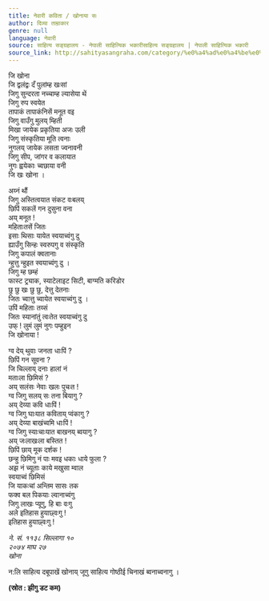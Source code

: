 ```yaml
---
title: नेवारी कविता / खोनाया सः
author: दिव्या ताम्राकार
genre: null
language: नेवारी
source: साहित्य सङ्ग्रहालय - नेपाली साहित्यिक भकारीसाहित्य सङ्ग्रहालय | नेपाली साहित्यिक भकारी
source_link: http://sahityasangraha.com/category/%e0%a4%ad%e0%a4%be%e0%a4%b7%e0%a4%be-%e0%a4%ad%e0%a4%be%e0%a4%b7%e0%a5%80-%e0%a4%b8%e0%a4%be%e0%a4%b9%e0%a4%bf%e0%a4%a4%e0%a5%8d%e0%a4%af/%e0%a4%a8%e0%a5%87%e0%a4%b5%e0%a4%be%e0%a4%b0%e0%a5%80-%e0%a4%b0%e0%a4%9a%e0%a4%a8%e0%a4%be/
---
```


जि खोना  
जि द्वलंद्वः दँ पुलांम्ह खःसां  
जिगु सुन्दरता नच्चाम्ह ल्यासेया थें  
जिगु रुप स्वयेत  
तापाकं तापाकंनिसें मनूत वइ  
जिगु वाउँगु मुलय् म्हिती  
मिखा जायेक प्रकृतिया अजः उली  
जिगु संस्कृतिया मूति त्वनाः  
नुगलय् जायेक लसता ज्वनावनी  
जिगु सीप, जांगर व कलायात  
नुगः ह्वयेकाः च्वछाया वनी  
जि खः खोना ।

अय्नं थौं  
जिगु अस्तित्वयात संकट वःबलय्  
छिपिं सकलें गन दुसुना वना  
अय् मनूत !  
महिताःतसें जितः  
इसाः थिसाः यायेत स्वयाच्वंगु दु  
ह्याउँगु सिन्हः स्वरुपगु व संस्कृति  
जिगु कपालं क्वतानाः  
न्हुत्तु न्हुइत स्वयाच्वंगु दु ।  
जिगु म्ह छम्हं  
फास्ट ट्र्याक, स्याटेलाइट सिटी, बाग्मति करिडोर  
छु छु खः छु छु, देत्तु देतनाः  
जितः च्वात्तु च्वायेत स्वयाच्वंगु दु ।  
उपिं महिताः तय्सं  
जितः स्यानांतुं त्वःतेत स्वयाच्वंगु दु  
उफ् ! लुमं लुमं नुगः पम्हुइन  
जि खोनाया !

ग्व देय् थुवाः जनता धाःपिं ?  
छिपिं गन सूवना ?  
जि चिल्लाय् दनाः हालां नं  
मताःला छिमिसं ?  
अय् सलंसः नेवाः खलः पुचःत !  
ग्व जिगु सलय् सः तना बियागु ?  
अय् देय्या कवि धाःपिं !  
ग्व जिगु घाःयात कविताय् प्वंकागु ?  
अय् देय्या बाखंच्वमि धाःपिं !  
ग्व जिगु स्याःचाःयात बाखनय् ब्वयागु ?  
अय् जःलाखःला बस्तित !  
छिपिं छाय् मूक दर्शक !  
छन्हु छिमिगु नं पाः मवइ धकाः धाये फुला ?  
अझ नं च्यूताः काये मखुसा म्वाल  
स्वयाच्वं छिमिसं  
जि याकःचां अन्तिम सासः तक  
फक्व बल पिकयाः ल्वानाच्वंगु  
जिगु लाखः प्यूगु, हि बाः वःगु  
अले इतिहास हुयाछ्वःगु !  
इतिहास हुयाछ्वःगु !

*ने. सं. ११३८ सिल्लागा १०  
२०७४ माघ २७  
खोना*

न:लि साहित्य दबूपाखें खोनाय् जूगु साहित्य गोष्ठीई चिनाखं ब्वनाच्वनागु ।

**(स्रोत : झीगु डट कम)**
